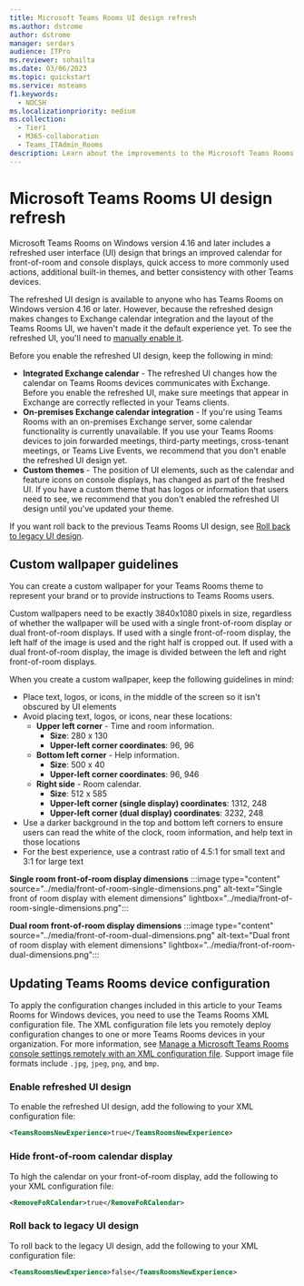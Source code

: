 ```yaml
---
title: Microsoft Teams Rooms UI design refresh
ms.author: dstrome
author: dstrome
manager: serdars
audience: ITPro
ms.reviewer: sohailta
ms.date: 03/06/2023
ms.topic: quickstart
ms.service: msteams
f1.keywords: 
  - NOCSH
ms.localizationpriority: medium
ms.collection: 
  - Tier1
  - M365-collaboration
  - Teams_ITAdmin_Rooms
description: Learn about the improvements to the Microsoft Teams Rooms UI design.
---
```


# Microsoft Teams Rooms UI design refresh

Microsoft Teams Rooms on Windows version 4.16 and later includes a refreshed user interface (UI) design that brings an improved calendar for front-of-room and console displays, quick access to more commonly used actions, additional built-in themes, and better consistency with other Teams devices.

The refreshed UI design is available to anyone who has Teams Rooms on Windows version 4.16 or later. However, because the refreshed design makes changes to Exchange calendar integration and the layout of the Teams Rooms UI, we haven't made it the default experience yet. To see the refreshed UI, you'll need to [manually enable it](#enable-refreshed-ui-design). 

Before you enable the refreshed UI design, keep the following in mind:

- **Integrated Exchange calendar** - The refreshed UI changes how the calendar on Teams Rooms devices communicates with Exchange. Before you enable the refreshed UI, make sure meetings that appear in Exchange are correctly reflected in your Teams clients.
- **On-premises Exchange calendar integration** - If you're using Teams Rooms with an on-premises Exchange server, some calendar functionality is currently unavailable. If you use your Teams Rooms devices to join forwarded meetings, third-party meetings, cross-tenant meetings, or Teams Live Events, we recommend that you don't enable the refreshed UI design yet.
- **Custom themes** - The position of UI elements, such as the calendar and feature icons on console displays, has changed as part of the freshed UI. If you have a custom theme that has logos or information that users need to see, we recommend that you don't enabled the refreshed UI design until you've updated your theme.

If you want roll back to the previous Teams Rooms UI design, see [Roll back to legacy UI design](#roll-back-to-legacy-ui-design).

## Custom wallpaper guidelines

You can create a custom wallpaper for your Teams Rooms theme to represent your brand or to provide instructions to Teams Rooms users.

Custom wallpapers need to be exactly 3840x1080 pixels in size, regardless of whether the wallpaper will be used with a single front-of-room display or dual front-of-room displays. If used with a single front-of-room display, the left half of the image is used and the right half is cropped out. If used with a dual front-of-room display, the image is divided between the left and right front-of-room displays.

When you create a custom wallpaper, keep the following guidelines in mind:

- Place text, logos, or icons, in the middle of the screen so it isn't obscured by UI elements
- Avoid placing text, logos, or icons, near these locations:
  - **Upper left corner** - Time and room information.
    - **Size**: 280 x 130
    - **Upper-left corner coordinates**: 96, 96
  - **Bottom left corner** - Help information.
    - **Size**: 500 x 40
    - **Upper-left corner coordinates**: 96, 946
  - **Right side** - Room calendar.
    - **Size**: 512 x 585
    - **Upper-left corner (single display) coordinates**: 1312, 248
    - **Upper-left corner (dual display) coordinates**: 3232, 248
- Use a darker background in the top and bottom left corners to ensure users can read the white of the clock, room information, and help text in those locations
- For the best experience, use a contrast ratio of 4.5:1 for small text and 3:1 for large text

**Single room front-of-room display dimensions**
:::image type="content" source="../media/front-of-room-single-dimensions.png" alt-text="Single front of room display with element dimensions" lightbox="../media/front-of-room-single-dimensions.png":::

**Dual room front-of-room display dimensions**
:::image type="content" source="../media/front-of-room-dual-dimensions.png" alt-text="Dual front of room display with element dimensions" lightbox="../media/front-of-room-dual-dimensions.png":::

## Updating Teams Rooms device configuration

To apply the configuration changes included in this article to your Teams Rooms for Windows devices, you need to use the Teams Rooms XML configuration file. The XML configuration file lets you remotely deploy configuration changes to one or more Teams Rooms devices in your organization. For more information, see [Manage a Microsoft Teams Rooms console settings remotely with an XML configuration file](xml-config-file.md). Support image file formats include `.jpg`, `jpeg`, `png`, and `bmp`.

### Enable refreshed UI design

To enable the refreshed UI design, add the following to your XML configuration file:

```xml
<TeamsRoomsNewExperience>true</TeamsRoomsNewExperience> 
```

### Hide front-of-room calendar display

To high the calendar on your front-of-room display, add the following to your XML configuration file:

```xml
<RemoveFoRCalendar>true</RemoveFoRCalendar> 
```

### Roll back to legacy UI design

To roll back to the legacy UI design, add the following to your XML configuration file:

```xml
<TeamsRoomsNewExperience>false</TeamsRoomsNewExperience> 
```

